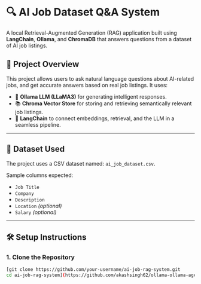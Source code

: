 # 🔍 AI Job Dataset Q&A System

A local Retrieval-Augmented Generation (RAG) application built using **LangChain**, **Ollama**, and **ChromaDB** that answers questions from a dataset of AI job listings.

## 📌 Project Overview

This project allows users to ask natural language questions about AI-related jobs, and get accurate answers based on real job listings. It uses:

- 🧠 **Ollama LLM (LLaMA3)** for generating intelligent responses.
- 📚 **Chroma Vector Store** for storing and retrieving semantically relevant job listings.
- 🔎 **LangChain** to connect embeddings, retrieval, and the LLM in a seamless pipeline.

---

## 📂 Dataset Used

The project uses a CSV dataset named: `ai_job_dataset.csv`.

Sample columns expected:
- `Job Title`
- `Company`
- `Description`
- `Location` *(optional)*
- `Salary` *(optional)*

---

## 🛠️ Setup Instructions

### 1. Clone the Repository

```bash
[git clone https://github.com/your-username/ai-job-rag-system.git
cd ai-job-rag-system](https://github.com/akashsingh62/ollama-ollama-agent-project-demo)
